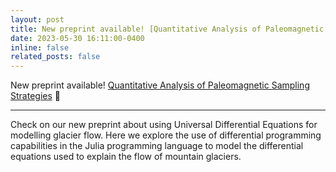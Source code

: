 ```yaml
---
layout: post
title: New preprint available! [Quantitative Analysis of Paleomagnetic Sampling Strategies](https://agupubs.onlinelibrary.wiley.com/doi/abs/10.1029/2023JB027211) :bell: 
date: 2023-05-30 16:11:00-0400
inline: false
related_posts: false
---
```


New preprint available! [Quantitative Analysis of Paleomagnetic Sampling Strategies](https://agupubs.onlinelibrary.wiley.com/doi/abs/10.1029/2023JB027211) :bell: 

***

Check on our new preprint about using Universal Differential Equations for modelling glacier flow. Here we explore the use of differential programming capabilities in the Julia programming language to model the differential equations used to explain the flow of mountain glaciers. 